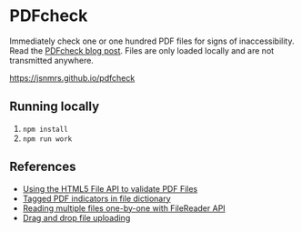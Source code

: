 # PDFcheck

Immediately check one or one hundred PDF files for signs of inaccessibility. Read the [PDFcheck blog post](https://jasonmorris.com/code/pdfcheck). Files are only loaded locally and are not transmitted anywhere.

<https://jsnmrs.github.io/pdfcheck>

## Running locally

1. `npm install`
2. `npm run work`

## References

- [Using the HTML5 File API to validate PDF Files](https://blog.idrsolutions.com/2013/07/check-if-a-pdf-is-valid-using-html5-file-api/)
- [Tagged PDF indicators in file dictionary](https://stackoverflow.com/a/16275070)
- [Reading multiple files one-by-one with FileReader API](https://stackoverflow.com/a/13975217)
- [Drag and drop file uploading](https://css-tricks.com/drag-and-drop-file-uploading/)
